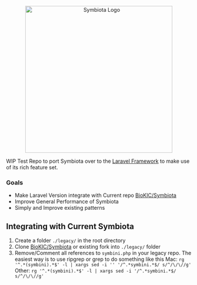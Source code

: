 <p align="center"><a href="https://symbiota.org/" target="_blank"><img src="https://symbiota.org/wp-content/uploads/LogoSymbiotaPNG-1024x682.png" width="400" alt="Symbiota Logo"></a></p>

WIP Test Repo to port Symbiota over to the [Laravel Framework](https://laravel.com/) to make use of its rich feature set.

### Goals
- Make Laravel Version integrate with Current repo [BioKIC/Symbiota](https://github.com/BioKIC/Symbiota)
- Improve General Performance of Symbiota
- Simply and Improve existing patterns

## Integrating with Current Symbiota
1. Create a folder `./legacy/` in the root directory
2. Clone [BioKIC/Symbiota](https://github.com/BioKIC/Symbiota) or existing fork into `./legacy/` folder
3. Remove/Comment all references to `symbini.php` in your legacy repo. The easiest way is to use ripgrep or grep to do something like this
Mac: `rg '^.*(symbini).*$' -l | xargs sed -i '' '/^.*symbini.*$/ s/^/\/\//g'` <br/>
Other: `rg '^.*(symbini).*$' -l | xargs sed -i '/^.*symbini.*$/ s/^/\/\//g'` <br/>
